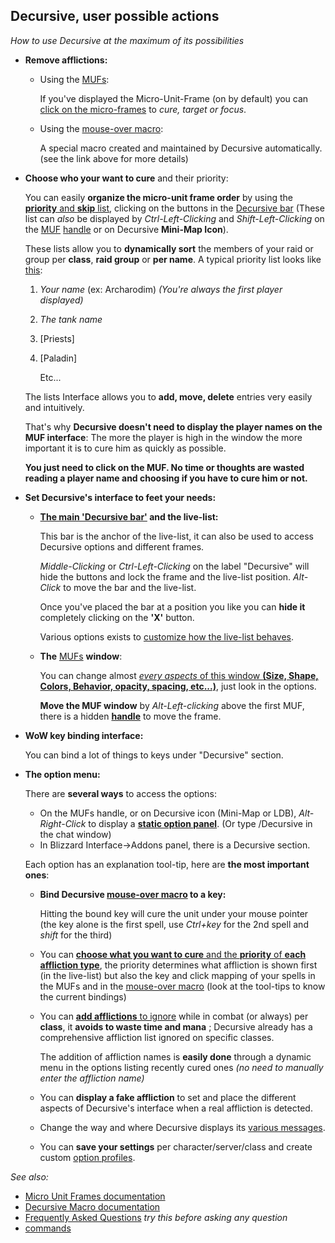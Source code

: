 Decursive, user possible actions
--------------------------------

*How to use Decursive at the maximum of its possibilities*

- **Remove afflictions:**

    - Using the [MUFs][]:

	    If you've displayed the Micro-Unit-Frame (on by default) you can [click on
	    the micro-frames][curseexemple1] to *cure, target or focus*.

    - Using the [mouse-over macro][]:

	    A special macro created and maintained by Decursive automatically.
	    (see the link above for more details)

- **Choose who your want to cure** and their priority:

    You can easily **organize the micro-unit frame order** by using the [**priority** and
    **skip** list][prioskipopts], clicking on the buttons in the [Decursive bar][decursivebar] (These list can *also*
    be displayed by *Ctrl-Left-Clicking* and *Shift-Left-Clicking* on the [MUF][] [handle][mufshandle] or on Decursive **Mini-Map Icon**).

    These lists allow you to **dynamically sort** the members of your raid or
    group per **class**, **raid group** or **per name**. A typical
    priority list looks like [this][prioskipopts]:

	1. *Your name* (ex: Archarodim) *(You're always the first player displayed)*
	2. *The tank name*
	3. [Priests]
	4. [Paladin]

	    Etc...

    The lists Interface allows you to **add, move, delete** entries very easily and intuitively.

    That's why **Decursive doesn't need to display the player names on the MUF interface**:
    The more the player is high in the window the more important it is to cure him as quickly as possible.

    **You just need to click on the MUF. No time or thoughts are wasted
    reading a player name and choosing if you have to cure him or not.**

- **Set Decursive's interface to feet your needs:**

    - **[The main 'Decursive bar'][decursivebar] and the live-list:**

	    This bar is the anchor of the live-list, it can also be used to access
	    Decursive options and different frames.

	    *Middle-Clicking* or *Ctrl-Left-Clicking* on the label "Decursive" will hide
	    the buttons and lock the frame and the live-list position.
	    *Alt-Click* to move the bar and the live-list.

	    Once you've placed the bar at a position you like you can **hide it**
	    completely clicking on the **'X'** button.

	    Various options exists to [customize how the live-list behaves][livelistopts].

    - **The** [MUFs][] **window**:

	    You can change almost [*every aspects* of this window **(Size, Shape,
	    Colors, Behavior, opacity, spacing, etc...)**][mufsdisplayopts], just look in the options.

	    **Move the MUF window** by *Alt-Left-clicking* above the first MUF, there is a
	    hidden [**handle**][mufshandle] to move the frame.

- **WoW key binding interface:**

	You can bind a lot of things to keys under "Decursive" section.

- **The option menu:**

    There are **several ways** to access the options:

     - On the MUFs handle, or on Decursive icon (Mini-Map or LDB), *Alt-Right-Click*
       to display a [**static option panel**][generalopts]. (Or type /Decursive in the chat window)
     - In Blizzard Interface->Addons panel, there is a Decursive section.

    Each option has an explanation tool-tip, here are **the most important ones**:

    - **Bind Decursive [mouse-over macro][] to a key:**

	    Hitting the bound key will cure the unit under your mouse pointer (the
	    key alone is the first spell, use *Ctrl+key* for the 2nd spell and *shift* for
	    the third)

    - You can [**choose what you want to cure** and the **priority**
      of **each affliction type**][cureopts], the priority determines what affliction is shown
      first (in the live-list) but also the key and click mapping of your spells in
      the MUFs and in the [mouse-over macro][] (look at the tool-tips to know the
      current bindings)

    - You can [**add afflictions** to ignore][filteropts] while in combat (or always) per
      **class**, it **avoids to waste time and mana** ; Decursive already has
      a comprehensive affliction list ignored on specific classes.

	    The addition of affliction names is **easily done** through a dynamic menu in the
      options listing recently cured ones *(no need to manually enter the affliction
      name)*

    - You can **display a fake affliction** to set and place the different aspects
      of Decursive's interface when a real affliction is detected.

    - Change the way and where Decursive displays its [various messages][messagesopts].

    - You can **save your settings** per character/server/class
      and create custom [option profiles][generalopts].


*See also:*

- [Micro Unit Frames documentation][MUFs]
- [Decursive Macro documentation][mouse-over macro]
- [Frequently Asked Questions][FAQ] *try this before asking any question*
- [commands][]


[MUFs]: http://www.wowace.com/projects/decursive/pages/main/mufs "Micro Unit Frames"
[MUF]: http://www.wowace.com/projects/decursive/pages/main/mufs "Micro Unit Frame"
[FAQ]: http://www.wowace.com/projects/decursive/pages/main/faq "F.A.Q section"
[mouse-over macro]: http://www.wowace.com/projects/decursive/pages/main/macro "Decursive's mouse-over macro documentation"
[commands]: http://www.wowace.com/projects/decursive/pages/main/commands "Command lines"
[user-actions]: http://www.wowace.com/projects/decursive/pages/main/user-actions "Decursive, user possible actions"

[cureopts]: http://www.wowace.com/addons/decursive/images/12-decursives-option-panels-curing/
[filteropts]: http://www.wowace.com/addons/decursive/images/11-decursives-option-panels-affliction-filtering/
[prioskipopts]: http://www.wowace.com/addons/decursive/images/22-priority-and-skip-list-management-interface/
[curseexemple1]: http://www.wowace.com/addons/decursive/images/7-curse-affliction-1/
[mufsdisplayopts]: http://www.wowace.com/addons/decursive/images/19-decursives-option-panels-mufs-display/
[mufscolors]: http://www.wowace.com/addons/decursive/images/18-decursives-option-panels-mufs-colors/
[mufsmousebuttons]: http://www.wowace.com/addons/decursive/images/20-decursives-option-panels-mufs-mouse-buttons/
[generalopts]: http://www.wowace.com/addons/decursive/images/13-decursives-option-panels-general/
[livelistopts]: http://www.wowace.com/addons/decursive/images/14-decursives-option-panels-live-list/
[mufshandle]: http://www.wowace.com/addons/decursive/images/23-micro-unit-frames-handle/
[decursivebar]: http://www.wowace.com/addons/decursive/images/24-decursives-bar/
[messagesopts]: http://www.wowace.com/addons/decursive/images/16-decursives-option-panels-messages/
